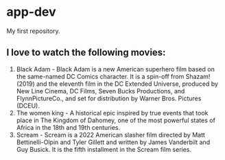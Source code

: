 # app-dev
My first repository.

## I love to watch the following movies:
1. Black Adam - Black Adam is a new American superhero film based on the same-named DC Comics character. It is a spin-off from Shazam! (2019) and the eleventh film in the DC Extended Universe, produced by New Line Cinema, DC Films, Seven Bucks Productions, and FlynnPictureCo., and set for distribution by Warner Bros. Pictures (DCEU).
2. The women king - A historical epic inspired by true events that took place in The Kingdom of Dahomey, one of the most powerful states of Africa in the 18th and 19th centuries.
3. Scream - Scream is a 2022 American slasher film directed by Matt Bettinelli-Olpin and Tyler Gillett and written by James Vanderbilt and Guy Busick. It is the fifth installment in the Scream film series.
